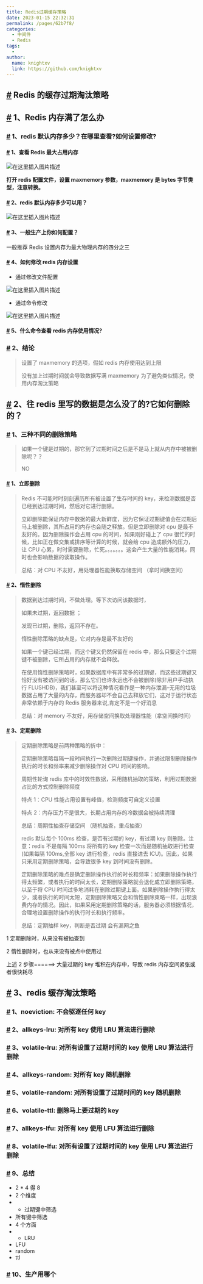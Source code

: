 ```yaml
---
title: Redis过期缓存策略
date: 2023-01-15 22:32:31
permalink: /pages/62b7f8/
categories:
  - 中间件
  - Redis
tags:
  - 
author: 
  name: knightxv
  link: https://github.com/knightxv
---
```

## [#](redis的缓存过期淘汰策略) Redis 的缓存过期淘汰策略

## [#](#_1、redis内存满了怎么办) 1、Redis 内存满了怎么办

### [#](#_1、redis默认内存多少-在哪里查看-如何设置修改) 1、redis 默认内存多少？在哪里查看?如何设置修改?

#### [#](#_1、查看redis最大占用内存) 1、查看 Redis 最大占用内存

![在这里插入图片描述](https://img-blog.csdnimg.cn/eafe1b82cc0a4185a5a6c0ede6c81f4c.png?x-oss-process=image/watermark,type_d3F5LXplbmhlaQ,shadow_50,text_Q1NETiBAeGlhb3h1ZUB4dWUuY29t,size_20,color_FFFFFF,t_70,g_se,x_16)

**打开 redis 配置文件，设置 maxmemory 参数，maxmemory 是 bytes 字节类型，注意转换。**

#### [#](#_2、redis默认内存多少可以用) 2、redis 默认内存多少可以用？

![在这里插入图片描述](https://img-blog.csdnimg.cn/16dc825e851f439ab6a524542e04b38b.png)

#### [#](#_3、一般生产上你如何配置) 3、一般生产上你如何配置？

一般推荐 Redis 设置内存为最大物理内存的四分之三

#### [#](#_4、如何修改redis内存设置) 4、如何修改 redis 内存设置

-   通过修改文件配置

![在这里插入图片描述](https://img-blog.csdnimg.cn/7987224b03ea49aca4e550a075430103.png?x-oss-process=image/watermark,type_d3F5LXplbmhlaQ,shadow_50,text_Q1NETiBAeGlhb3h1ZUB4dWUuY29t,size_20,color_FFFFFF,t_70,g_se,x_16)

-   通过命令修改

![在这里插入图片描述](https://img-blog.csdnimg.cn/9fd8897a948c4048a81f1d1afc51cd42.png)

#### [#](#_5、什么命令查看redis内存使用情况) 5、什么命令查看 redis 内存使用情况?

### [#](#_2、结论) 2、结论

> 设置了 maxmemory 的选项，假如 redis 内存使用达到上限
>
> 没有加上过期时间就会导致数据写满 maxmemory 为了避免类似情况，使用内存淘汰策略

## [#](#_2、往redis里写的数据是怎么没了的-它如何删除的) 2、往 redis 里写的数据是怎么没了的?它如何删除的？

### [#](#_1、三种不同的删除策略) 1、三种不同的删除策略

> 如果一个键是过期的，那它到了过期时间之后是不是马上就从内存中被被删除呢？？
>
> NO

#### [#](#_1、立即删除) 1、立即删除

> Redis 不可能时时刻刻遍历所有被设置了生存时间的 key，来检测数据是否已经到达过期时间，然后对它进行删除。
>
> 立即删除能保证内存中数据的最大新鲜度，因为它保证过期键值会在过期后马上被删除，其所占用的内存也会随之释放。但是立即删除对 cpu 是最不友好的。因为删除操作会占用 cpu 的时间，如果刚好碰上了 cpu 很忙的时候，比如正在做交集或排序等计算的时候，就会给 cpu 造成额外的压力，让 CPU 心累，时时需要删除，忙死。。。。。。。这会产生大量的性能消耗，同时也会影响数据的读取操作。
>
> 总结：对 CPU 不友好，用处理器性能换取存储空间 （拿时间换空间）

#### [#](#_2、惰性删除) 2、惰性删除

> 数据到达过期时间，不做处理。等下次访问该数据时，
>
> 如果未过期，返回数据 ；
>
> 发现已过期，删除，返回不存在。
>
> 惰性删除策略的缺点是，它对内存是最不友好的
>
> 如果一个键已经过期，而这个键又仍然保留在 redis 中，那么只要这个过期键不被删除，它所占用的内存就不会释放。
>
> 在使用惰性删除策略时，如果数据库中有非常多的过期键，而这些过期键又恰好没有被访问到的话，那么它们也许永远也不会被删除(除非用户手动执行 FLUSHDB)，我们甚至可以将这种情况看作是一种内存泄漏–无用的垃圾数据占用了大量的内存，而服务器却不会自己去释放它们，这对于运行状态非常依赖于内存的 Redis 服务器来说,肯定不是一个好消息
>
> 总结：对 memory 不友好，用存储空间换取处理器性能（拿空间换时间）

#### [#](#_3、定期删除) 3、定期删除

> 定期删除策略是前两种策略的折中：
>
> 定期删除策略每隔一段时间执行一次删除过期键操作，并通过限制删除操作执行的时长和频率来减少删除操作对 CPU 时间的影响。
>
> 周期性轮询 redis 库中的时效性数据，采用随机抽取的策略，利用过期数据占比的方式控制删除频度
>
> 特点 1：CPU 性能占用设置有峰值，检测频度可自定义设置
>
> 特点 2：内存压力不是很大，长期占用内存的冷数据会被持续清理
>
> 总结：周期性抽查存储空间 （随机抽查，重点抽查）
>
> redis 默认每个 100ms 检查，是否有过期的 key，有过期 key 则删除。注意：redis 不是每隔 100ms 将所有的 key 检查一次而是随机抽取进行检查(如果每隔 100ms,全部 key 进行检查，redis 直接进去 ICU)。因此，如果只采用定期删除策略，会导致很多 key 到时间没有删除。
>
> 定期删除策略的难点是确定删除操作执行的时长和频率：如果删除操作执行得太频繁，或者执行的时间太长，定期删除策略就会退化成立即删除策略，以至于将 CPU 时间过多地消耗在删除过期键上面。如果删除操作执行得太少，或者执行的时间太短，定期删除策略又会和惰性删除束略一样，出现浪费内存的情况。因此，如果采用定期删除策略的话，服务器必须根据情况，合理地设置删除操作的执行时长和执行频率。
>
> 总结：定期抽样 key，判断是否过期 会有漏网之鱼

1 定期删除时，从来没有被抽查到

2 惰性删除时，也从来没有被点中使用过

上述 2 步骤======> 大量过期的 key 堆积在内存中，导致 redis 内存空间紧张或者很快耗尽

## [#](#_3、redis缓存淘汰策略) 3、redis 缓存淘汰策略

### [#](#_1、noeviction-不会驱逐任何key) 1、noeviction: 不会驱逐任何 key

### [#](#_2、allkeys-lru-对所有key使用lru算法进行删除) 2、allkeys-lru: 对所有 key 使用 LRU 算法进行删除

### [#](#_3、volatile-lru-对所有设置了过期时间的key使用lru算法进行删除) 3、volatile-lru: 对所有设置了过期时间的 key 使用 LRU 算法进行删除

### [#](#_4、allkeys-random-对所有key随机删除) 4、allkeys-random: 对所有 key 随机删除

### [#](#_5、volatile-random-对所有设置了过期时间的key随机删除) 5、volatile-random: 对所有设置了过期时间的 key 随机删除

### [#](#_6、volatile-ttl-删除马上要过期的key) 6、volatile-ttl: 删除马上要过期的 key

### [#](#_7、allkeys-lfu-对所有key使用lfu算法进行删除) 7、allkeys-lfu: 对所有 key 使用 LFU 算法进行删除

### [#](#_8、volatile-lfu-对所有设置了过期时间的key使用lfu算法进行删除) 8、volatile-lfu: 对所有设置了过期时间的 key 使用 LFU 算法进行删除

### [#](#_9、总结) 9、总结

-   2 \* 4 得 8
-   2 个维度
-   -   过期键中筛选
-   所有键中筛选
-   4 个方面
-   -   LRU
-   LFU
-   random
-   ttl

### [#](#_10、生产用哪个) 10、生产用哪个
